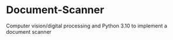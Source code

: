 # Document-Scanner
Computer vision/digital processing and Python 3.10 to implement a document scanner
